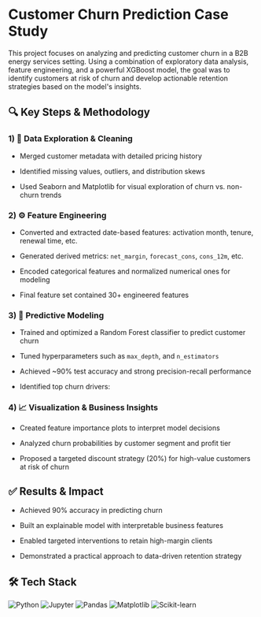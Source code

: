 # Customer Churn Prediction Case Study

This project focuses on analyzing and predicting customer churn in a B2B energy services setting. Using a combination of exploratory data analysis, feature engineering, and a powerful XGBoost model, the goal was to identify customers at risk of churn and develop actionable retention strategies based on the model's insights.

## 🔍 Key Steps & Methodology
### 1) 🧼 Data Exploration & Cleaning
- Merged customer metadata with detailed pricing history

- Identified missing values, outliers, and distribution skews

- Used Seaborn and Matplotlib for visual exploration of churn vs. non-churn trends

### 2) ⚙️ Feature Engineering
- Converted and extracted date-based features: activation month, tenure, renewal time, etc.

- Generated derived metrics: `net_margin`, `forecast_cons`, `cons_12m`, etc.

- Encoded categorical features and normalized numerical ones for modeling

- Final feature set contained 30+ engineered features

### 3) 🤖 Predictive Modeling
- Trained and optimized a Random Forest classifier to predict customer churn

- Tuned hyperparameters such as `max_depth`,  and `n_estimators`

- Achieved ~90% test accuracy and strong precision-recall performance

- Identified top churn drivers:

### 4) 📈 Visualization & Business Insights
- Created feature importance plots to interpret model decisions

- Analyzed churn probabilities by customer segment and profit tier

- Proposed a targeted discount strategy (20%) for high-value customers at risk of churn

## ✅ Results & Impact
- Achieved 90% accuracy in predicting churn

- Built an explainable model with interpretable business features

- Enabled targeted interventions to retain high-margin clients

- Demonstrated a practical approach to data-driven retention strategy

## 🛠️ Tech Stack
![Python](https://img.shields.io/badge/Python-3776AB.svg?style=for-the-badge&logo=Python&logoColor=white)
![Jupyter](https://img.shields.io/badge/Jupyter-F37626.svg?style=for-the-badge&logo=Jupyter&logoColor=white)
![Pandas](https://img.shields.io/badge/pandas-150458.svg?style=for-the-badge&logo=pandas&logoColor=white)
![Matplotlib](https://camo.githubusercontent.com/58bfe5f46be0cf6c7d0b34f17a83ad69250fc9180ef95018eacfd283cdc61c10/68747470733a2f2f696d672e736869656c64732e696f2f62616467652f4d6174706c6f746c69622d3243324437323f7374796c653d666f722d7468652d6261646765266c6f676f3d6d6174706c6f746c6962266c6f676f436f6c6f723d7768697465)
![Scikit-learn](https://img.shields.io/badge/scikitlearn-F7931E.svg?style=for-the-badge&logo=scikit-learn&logoColor=white)

